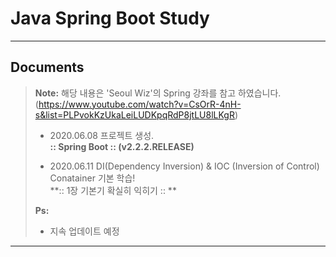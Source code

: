 Java Spring Boot Study
===================
----------


Documents
-------------

> **Note:**
> 해당 내용은 'Seoul Wiz'의 Spring 강좌를 참고 하였습니다. 
(https://www.youtube.com/watch?v=CsOrR-4nH-s&list=PLPvokKzUkaLeiLUDKpqRdP8jtLU8lLKgR)  
> - 2020.06.08 프로젝트 생성.    
>**:: Spring Boot ::        (v2.2.2.RELEASE)**
>
> - 2020.06.11 DI(Dependency Inversion) & IOC (Inversion of Control) Conatainer 기본 학습!       
>**:: 1장 기본기 확실히 익히기 ::        **
>
>
> **Ps:** 
> - 지속 업데이트 예정

----------
